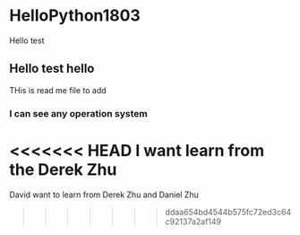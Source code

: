 # HelloPython1803
Hello test


## Hello test hello

THis is read me file to add

### I can see any operation system

<<<<<<< HEAD
I want learn from the Derek Zhu
=======
David want to learn from Derek Zhu and Daniel Zhu

>>>>>>> ddaa654bd4544b575fc72ed3c64c92137a2af149

